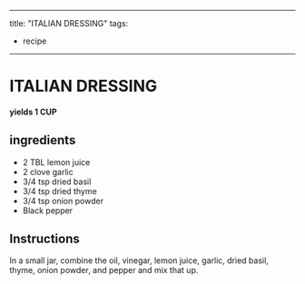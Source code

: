 
---
title: "ITALIAN DRESSING"
tags:
  - recipe
---
# ITALIAN DRESSING



#### yields  1 CUP


## ingredients
* 2 TBL lemon juice 
* 2 clove garlic 
* 3/4 tsp dried basil 
* 3/4 tsp dried thyme 
* 3/4 tsp onion powder 
* Black pepper 



## Instructions
In a small jar, combine the oil, vinegar, lemon juice, garlic, dried basil, thyme, onion powder, and pepper and mix that    up.






